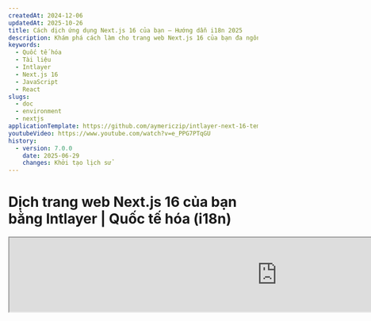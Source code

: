 ```yaml
---
createdAt: 2024-12-06
updatedAt: 2025-10-26
title: Cách dịch ứng dụng Next.js 16 của bạn – Hướng dẫn i18n 2025
description: Khám phá cách làm cho trang web Next.js 16 của bạn đa ngôn ngữ. Theo dõi tài liệu để quốc tế hóa (i18n) và dịch nó.
keywords:
  - Quốc tế hóa
  - Tài liệu
  - Intlayer
  - Next.js 16
  - JavaScript
  - React
slugs:
  - doc
  - environment
  - nextjs
applicationTemplate: https://github.com/aymericzip/intlayer-next-16-template
youtubeVideo: https://www.youtube.com/watch?v=e_PPG7PTqGU
history:
  - version: 7.0.0
    date: 2025-06-29
    changes: Khởi tạo lịch sử
---
```


# Dịch trang web Next.js 16 của bạn bằng Intlayer | Quốc tế hóa (i18n)

<iframe title="Giải pháp i18n tốt nhất cho Next.js? Khám phá Intlayer" class="m-auto aspect-[16/9] w-full overflow-hidden rounded-lg border-0" allow="autoplay; gyroscope;" loading="lazy" width="1080" height="auto" src="https://www.youtube.com/embed/e_PPG7PTqGU?autoplay=0&amp;origin=http://intlayer.org&amp;controls=0&amp;rel=1"/>

Xem [Mẫu Ứng dụng](https://github.com/aymericzip/intlayer-next-16-template) trên GitHub.

## Intlayer là gì?

**Intlayer** là một thư viện quốc tế hóa (i18n) mã nguồn mở sáng tạo, được thiết kế để đơn giản hóa việc hỗ trợ đa ngôn ngữ trong các ứng dụng web hiện đại. Intlayer tích hợp liền mạch với framework **Next.js 16** mới nhất, bao gồm cả **App Router** mạnh mẽ của nó. Nó được tối ưu để hoạt động với **Server Components** nhằm render hiệu quả và hoàn toàn tương thích với [**Turbopack**](https://nextjs.org/docs/architecture/turbopack).

Với Intlayer, bạn có thể:

- **Dễ dàng quản lý bản dịch** bằng cách sử dụng các từ điển khai báo ở cấp độ component.
- **Địa phương hóa động metadata**, các tuyến đường và nội dung.
- **Truy cập bản dịch trong cả component phía client và phía server**.
- **Đảm bảo hỗ trợ TypeScript** với các kiểu tự động tạo, cải thiện tính năng tự hoàn thành và phát hiện lỗi.
- **Hưởng lợi từ các tính năng nâng cao**, như phát hiện và chuyển đổi ngôn ngữ động.

> Intlayer tương thích với Next.js 12, 13, 14 và 16. Nếu bạn đang sử dụng Next.js Page Router, bạn có thể tham khảo [hướng dẫn này](https://github.com/aymericzip/intlayer/blob/main/docs/docs/vi/intlayer_with_nextjs_page_router.md). Đối với Next.js 12, 13, 14 với App Router, tham khảo [hướng dẫn này](https://github.com/aymericzip/intlayer/blob/main/docs/docs/vi/intlayer_with_nextjs_14.md).

---

## Hướng dẫn từng bước để thiết lập Intlayer trong ứng dụng Next.js

### Bước 1: Cài đặt các phụ thuộc

Cài đặt các gói cần thiết bằng npm:

```bash packageManager="npm"
npm install intlayer next-intlayer
```

```bash packageManager="pnpm"
pnpm add intlayer next-intlayer
```

```bash packageManager="yarn"
yarn add intlayer next-intlayer
```

- **intlayer**

  Gói cốt lõi cung cấp các công cụ quốc tế hóa cho quản lý cấu hình, dịch thuật, [khai báo nội dung](https://github.com/aymericzip/intlayer/blob/main/docs/docs/vi/dictionary/content_file.md), biên dịch lại, và [các lệnh CLI](https://github.com/aymericzip/intlayer/blob/main/docs/docs/vi/intlayer_cli.md).

- **next-intlayer**

  Gói tích hợp Intlayer với Next.js. Nó cung cấp các context provider và hook cho việc quốc tế hóa trong Next.js. Ngoài ra, nó còn bao gồm plugin Next.js để tích hợp Intlayer với [Webpack](https://webpack.js.org/) hoặc [Turbopack](https://nextjs.org/docs/app/api-reference/turbopack), cũng như proxy để phát hiện ngôn ngữ ưu tiên của người dùng, quản lý cookie và xử lý chuyển hướng URL.

### Bước 2: Cấu hình Dự án của Bạn

Tạo một file cấu hình để cấu hình các ngôn ngữ của ứng dụng của bạn:

```typescript fileName="intlayer.config.ts" codeFormat="typescript"
import { Locales, type IntlayerConfig } from "intlayer";

const config: IntlayerConfig = {
  internationalization: {
    locales: [
      Locales.ENGLISH,
      Locales.FRENCH,
      Locales.SPANISH,
      // Các ngôn ngữ khác của bạn
    ],
    defaultLocale: Locales.ENGLISH,
  },
};

export default config;
```

```javascript fileName="intlayer.config.mjs" codeFormat="esm"
import { Locales } from "intlayer";

/** @type {import('intlayer').IntlayerConfig} */
const config = {
  internationalization: {
    locales: [
      Locales.ENGLISH,
      Locales.FRENCH,
      Locales.SPANISH,
      // Các ngôn ngữ khác của bạn
    ],
    defaultLocale: Locales.ENGLISH,
  },
};

export default config;
```

```javascript fileName="intlayer.config.cjs" codeFormat="commonjs"
const { Locales } = require("intlayer");

/** @type {import('intlayer').IntlayerConfig} */
const config = {
  internationalization: {
    locales: [
      Locales.ENGLISH,
      Locales.FRENCH,
      Locales.SPANISH,
      // Các ngôn ngữ khác của bạn
    ],
    defaultLocale: Locales.ENGLISH,
  },
};

module.exports = config;
```

> Thông qua tệp cấu hình này, bạn có thể thiết lập các URL địa phương hóa, chuyển hướng proxy, tên cookie, vị trí và phần mở rộng của các khai báo nội dung của bạn, tắt các bản ghi Intlayer trong bảng điều khiển, và nhiều hơn nữa. Để xem danh sách đầy đủ các tham số có sẵn, hãy tham khảo [tài liệu cấu hình](https://github.com/aymericzip/intlayer/blob/main/docs/docs/vi/configuration.md).

### Bước 3: Tích hợp Intlayer vào cấu hình Next.js của bạn

Cấu hình thiết lập Next.js của bạn để sử dụng Intlayer:

```typescript fileName="next.config.ts" codeFormat="typescript"
import type { NextConfig } from "next";
import { withIntlayer } from "next-intlayer/server";

const nextConfig: NextConfig = {
  /* các tùy chọn cấu hình ở đây */
};

export default withIntlayer(nextConfig);
```

```typescript fileName="next.config.mjs" codeFormat="esm"
import { withIntlayer } from "next-intlayer/server";

/** @type {import('next').NextConfig} */
const nextConfig = {
  /* các tùy chọn cấu hình ở đây */
};

export default withIntlayer(nextConfig);
```

```typescript fileName="next.config.cjs" codeFormat="commonjs"
const { withIntlayer } = require("next-intlayer/server");

/** @type {import('next').NextConfig} */
const nextConfig = {
  /* các tùy chọn cấu hình ở đây */
};

module.exports = withIntlayer(nextConfig);
```

> Plugin `withIntlayer()` của Next.js được sử dụng để tích hợp Intlayer với Next.js. Nó đảm bảo việc xây dựng các tệp khai báo nội dung và giám sát chúng trong chế độ phát triển. Nó định nghĩa các biến môi trường Intlayer trong môi trường [Webpack](https://webpack.js.org/) hoặc [Turbopack](https://nextjs.org/docs/app/api-reference/turbopack). Ngoài ra, nó cung cấp các bí danh để tối ưu hiệu suất và đảm bảo tương thích với các thành phần máy chủ.

> Hàm `withIntlayer()` là một hàm promise. Nó cho phép chuẩn bị các từ điển intlayer trước khi quá trình build bắt đầu. Nếu bạn muốn sử dụng nó cùng với các plugin khác, bạn có thể chờ nó bằng await. Ví dụ:
>
> ```tsx
> const nextConfig = await withIntlayer(nextConfig);
> const nextConfigWithOtherPlugins = withOtherPlugins(nextConfig);
>
> export default nextConfigWithOtherPlugins;
> ```
>
> Nếu bạn muốn sử dụng nó một cách đồng bộ, bạn có thể dùng hàm `withIntlayerSync()`. Ví dụ:
>
> ```tsx
> const nextConfig = withIntlayerSync(nextConfig);
> const nextConfigWithOtherPlugins = withOtherPlugins(nextConfig);
>
> export default nextConfigWithOtherPlugins;
> ```

### Bước 4: Định nghĩa các tuyến đường ngôn ngữ động

Xóa tất cả mọi thứ trong `RootLayout` và thay thế bằng đoạn mã sau:

```tsx {3} fileName="src/app/layout.tsx" codeFormat="typescript"
import type { PropsWithChildren, FC } from "react";
import "./globals.css";

const RootLayout: FC<PropsWithChildren> = ({ children }) => (
  // Bạn vẫn có thể bao bọc các phần con với các nhà cung cấp khác, như `next-themes`, `react-query`, `framer-motion`, v.v.
  <>{children}</>
);

export default RootLayout;
```

```jsx {3} fileName="src/app/layout.mjx" codeFormat="esm"
import "./globals.css";

const RootLayout = ({ children }) => (
  // Bạn vẫn có thể bao bọc các phần con với các nhà cung cấp khác, như `next-themes`, `react-query`, `framer-motion`, v.v.
  <>{children}</>
);

export default RootLayout;
```

```jsx {1,8} fileName="src/app/layout.csx" codeFormat="commonjs"
require("./globals.css");

const RootLayout = ({ children }) => (
  // Bạn vẫn có thể bao bọc các phần con với các nhà cung cấp khác, như `next-themes`, `react-query`, `framer-motion`, v.v.
  <>{children}</>
);

module.exports = {
  default: RootLayout,
  generateStaticParams,
};
```

> Việc giữ cho thành phần `RootLayout` trống cho phép thiết lập các thuộc tính [`lang`](https://developer.mozilla.org/fr/docs/Web/HTML/Global_attributes/lang) và [`dir`](https://developer.mozilla.org/fr/docs/Web/HTML/Global_attributes/dir) cho thẻ `<html>`.

Để triển khai định tuyến động, cung cấp đường dẫn cho ngôn ngữ bằng cách thêm một layout mới trong thư mục `[locale]` của bạn:

```tsx fileName="src/app/[locale]/layout.tsx" codeFormat="typescript"
import type { NextLayoutIntlayer } from "next-intlayer";
import { Inter } from "next/font/google";
import { getHTMLTextDir } from "intlayer";

const inter = Inter({ subsets: ["latin"] });

const LocaleLayout: NextLayoutIntlayer = async ({ children, params }) => {
  const { locale } = await params;
  return (
    <html lang={locale} dir={getHTMLTextDir(locale)}>
      <body className={inter.className}>{children}</body>
    </html>
  );
};

export default LocaleLayout;
```

```jsx fileName="src/app/[locale]/layout.mjx" codeFormat="esm"
import { getHTMLTextDir } from "intlayer";

const inter = Inter({ subsets: ["latin"] });

const LocaleLayout = async ({ children, params: { locale } }) => {
  const { locale } = await params;
  return (
    <html lang={locale} dir={getHTMLTextDir(locale)}>
      <body className={inter.className}>{children}</body>
    </html>
  );
};

export default LocaleLayout;
```

```jsx fileName="src/app/[locale]/layout.csx" codeFormat="commonjs"
const { Inter } = require("next/font/google");
const { getHTMLTextDir } = require("intlayer");

const inter = Inter({ subsets: ["latin"] });

// Bố cục theo ngôn ngữ địa phương
const LocaleLayout = async ({ children, params: { locale } }) => {
  const { locale } = await params;
  return (
    <html lang={locale} dir={getHTMLTextDir(locale)}>
      <body className={inter.className}>{children}</body>
    </html>
  );
};

module.exports = LocaleLayout;
```

> Đoạn đường dẫn `[locale]` được sử dụng để xác định ngôn ngữ địa phương. Ví dụ: `/en-US/about` sẽ tham chiếu đến `en-US` và `/fr/about` sẽ tham chiếu đến `fr`.

> Ở giai đoạn này, bạn sẽ gặp lỗi: `Error: Missing <html> and <body> tags in the root layout.`. Điều này là bình thường vì file `/app/page.tsx` không còn được sử dụng và có thể xóa bỏ. Thay vào đó, đoạn đường dẫn `[locale]` sẽ kích hoạt trang `/app/[locale]/page.tsx`. Do đó, các trang sẽ có thể truy cập qua các đường dẫn như `/en`, `/fr`, `/es` trên trình duyệt của bạn. Để đặt ngôn ngữ mặc định làm trang gốc, hãy tham khảo thiết lập `proxy` trong bước 7.

Sau đó, triển khai hàm `generateStaticParams` trong Layout ứng dụng của bạn.

```tsx {1} fileName="src/app/[locale]/layout.tsx" codeFormat="typescript"
export { generateStaticParams } from "next-intlayer"; // Dòng cần chèn

const LocaleLayout: NextLayoutIntlayer = async ({ children, params }) => {
  /*... Phần còn lại của mã */
};

export default LocaleLayout;
```

```jsx {1} fileName="src/app/[locale]/layout.mjx" codeFormat="esm"
export { generateStaticParams } from "next-intlayer"; // Dòng cần chèn

const LocaleLayout = async ({ children, params: { locale } }) => {
  /*... Phần còn lại của mã */
};

// ... Phần còn lại của mã
```

```jsx {1,7} fileName="src/app/[locale]/layout.csx" codeFormat="commonjs"
const { generateStaticParams } = require("next-intlayer"); // Dòng cần chèn

const LocaleLayout = async ({ children, params: { locale } }) => {
  /*... Phần còn lại của mã */
};

module.exports = { default: LocaleLayout, generateStaticParams };
```

> `generateStaticParams` đảm bảo rằng ứng dụng của bạn sẽ xây dựng trước các trang cần thiết cho tất cả các ngôn ngữ, giảm thiểu tính toán khi chạy và cải thiện trải nghiệm người dùng. Để biết thêm chi tiết, hãy tham khảo [tài liệu Next.js về generateStaticParams](https://nextjs.org/docs/app/building-your-application/rendering/static-and-dynamic-rendering#generate-static-params).

> Intlayer hoạt động với `export const dynamic = 'force-static';` để đảm bảo các trang được xây dựng trước cho tất cả các ngôn ngữ.

### Bước 5: Khai báo Nội dung của Bạn

Tạo và quản lý các khai báo nội dung để lưu trữ bản dịch:

```tsx fileName="src/app/[locale]/page.content.ts" contentDeclarationFormat="typescript"
import { t, type Dictionary } from "intlayer";

const pageContent = {
  key: "page",
  content: {
    getStarted: {
      main: t({
        en: "Get started by editing",
        fr: "Commencez par éditer",
        es: "Comience por editar",
      }),
      pageLink: "src/app/page.tsx",
    },
  },
} satisfies Dictionary;

export default pageContent;
```

```javascript fileName="src/app/[locale]/page.content.mjs" contentDeclarationFormat="esm"
import { t } from "intlayer";

/** @type {import('intlayer').Dictionary} */
const pageContent = {
  key: "page",
  content: {
    getStarted: {
      main: t({
        en: "Get started by editing",
        fr: "Commencez par éditer",
        es: "Comience por editar",
      }),
      pageLink: "src/app/page.tsx",
    },
  },
};

export default pageContent;
```

```javascript fileName="src/app/[locale]/page.content.cjs" contentDeclarationFormat="commonjs"
const { t } = require("intlayer");

/** @type {import('intlayer').Dictionary} */
const pageContent = {
  key: "page",
  content: {
    getStarted: {
      main: t({
        en: "Bắt đầu bằng cách chỉnh sửa",
        fr: "Commencez par éditer",
        es: "Comience por editar",
      }),
      pageLink: "src/app/page.tsx",
    },
  },
};

module.exports = pageContent;
```

```json fileName="src/app/[locale]/page.content.json" contentDeclarationFormat="json"
{
  "$schema": "https://intlayer.org/schema.json",
  "key": "page",
  "content": {
    "getStarted": {
      "nodeType": "translation",
      "translation": {
        "en": "Bắt đầu bằng cách chỉnh sửa",
        "fr": "Commencez par éditer",
        "es": "Comience por editar"
      }
    },
    "pageLink": "src/app/page.tsx"
  }
}
```

> Các khai báo nội dung của bạn có thể được định nghĩa ở bất kỳ đâu trong ứng dụng của bạn miễn là chúng được đưa vào thư mục `contentDir` (mặc định là `./src`). Và phù hợp với phần mở rộng tệp khai báo nội dung (mặc định là `.content.{json,ts,tsx,js,jsx,mjs,mjx,cjs,cjx}`).

> Để biết thêm chi tiết, hãy tham khảo [tài liệu khai báo nội dung](https://github.com/aymericzip/intlayer/blob/main/docs/docs/vi/dictionary/content_file.md).

### Bước 6: Sử dụng Nội dung trong Mã của Bạn

Truy cập các từ điển nội dung của bạn trong toàn bộ ứng dụng:

```tsx fileName="src/app/[locale]/page.tsx" codeFormat="typescript"
import type { FC } from "react";
import { ClientComponentExample } from "@components/ClientComponentExample";
import { ServerComponentExample } from "@components/ServerComponentExample";
import { type NextPageIntlayer, IntlayerClientProvider } from "next-intlayer";
import { IntlayerServerProvider, useIntlayer } from "next-intlayer/server";

const PageContent: FC = () => {
  const content = useIntlayer("page");

  return (
    <>
      <p>{content.getStarted.main}</p>{" "}
      {/* Hiển thị nội dung chính của phần bắt đầu */}
      <code>{content.getStarted.pageLink}</code> {/* Hiển thị liên kết trang */}
    </>
  );
};

const Page: NextPageIntlayer = async ({ params }) => {
  const { locale } = await params; // Lấy ngôn ngữ từ tham số

  return (
    <IntlayerServerProvider locale={locale}>
      <PageContent />
      <ServerComponentExample />

      <IntlayerClientProvider locale={locale}>
        <ClientComponentExample />
      </IntlayerClientProvider>
    </IntlayerServerProvider>
  );
};

export default Page;
```

```jsx fileName="src/app/[locale]/page.mjx" codeFormat="esm"
import { ClientComponentExample } from "@components/ClientComponentExample";
import { ServerComponentExample } from "@components/ServerComponentExample";
import { IntlayerClientProvider } from "next-intlayer";
import { IntlayerServerProvider, useIntlayer } from "next-intlayer/server";

const PageContent = () => {
  const content = useIntlayer("page");

  return (
    <>
      <p>{content.getStarted.main}</p>{" "}
      {/* Hiển thị nội dung chính của phần bắt đầu */}
      <code>{content.getStarted.pageLink}</code> {/* Hiển thị liên kết trang */}
    </>
  );
};

const Page = async ({ params }) => {
  const { locale } = await params; // Lấy ngôn ngữ từ tham số

  return (
    <IntlayerServerProvider locale={locale}>
      <PageContent />
      <ServerComponentExample />

      <IntlayerClientProvider locale={locale}>
        <ClientComponentExample />
      </IntlayerClientProvider>
    </IntlayerServerProvider>
  );
};

export default Page;
```

```jsx fileName="src/app/[locale]/page.csx" codeFormat="commonjs"
import { ClientComponentExample } from "@components/ClientComponentExample";
import { ServerComponentExample } from "@components/ServerComponentExample";
import { IntlayerClientProvider } from "next-intlayer";
import { IntlayerServerProvider, useIntlayer } from "next-intlayer/server";

const PageContent = () => {
  const content = useIntlayer("page");

  return (
    <>
      <p>{content.getStarted.main}</p>{" "}
      {/* Hiển thị nội dung chính của phần bắt đầu */}
      <code>{content.getStarted.pageLink}</code> {/* Hiển thị liên kết trang */}
    </>
  );
};

const Page = async ({ params }) => {
  const { locale } = await params;

  return (
    <IntlayerServerProvider locale={locale}>
      <PageContent />
      <ServerComponentExample />

      <IntlayerClientProvider locale={locale}>
        <ClientComponentExample />
      </IntlayerClientProvider>
    </IntlayerServerProvider>
  );
};
```

- **`IntlayerClientProvider`** được sử dụng để cung cấp locale cho các thành phần phía client. Nó có thể được đặt trong bất kỳ thành phần cha nào, bao gồm cả layout. Tuy nhiên, việc đặt nó trong layout được khuyến nghị vì Next.js chia sẻ mã layout giữa các trang, giúp hiệu quả hơn. Bằng cách sử dụng `IntlayerClientProvider` trong layout, bạn tránh được việc khởi tạo lại cho mỗi trang, cải thiện hiệu suất và duy trì ngữ cảnh bản địa hóa nhất quán trong toàn bộ ứng dụng của bạn.
- **`IntlayerServerProvider`** được sử dụng để cung cấp locale cho các thành phần con phía server. Nó không thể được đặt trong layout.

  > Layout và trang không thể chia sẻ một ngữ cảnh server chung vì hệ thống ngữ cảnh server dựa trên kho dữ liệu theo từng yêu cầu (thông qua cơ chế [bộ nhớ đệm của React](https://react.dev/reference/react/cache)), khiến mỗi "ngữ cảnh" được tạo lại cho các phân đoạn khác nhau của ứng dụng. Việc đặt provider trong một layout dùng chung sẽ phá vỡ sự cô lập này, ngăn cản việc truyền đúng các giá trị ngữ cảnh server đến các thành phần server của bạn.

```tsx {4,7} fileName="src/components/ClientComponentExample.tsx" codeFormat="typescript"
"use client";

import type { FC } from "react";
import { useIntlayer } from "next-intlayer";

export const ClientComponentExample: FC = () => {
  const content = useIntlayer("client-component-example"); // Tạo khai báo nội dung liên quan

  return (
    <div>
      <h2>{content.title}</h2>
      <p>{content.content}</p>
    </div>
  );
};
```

```jsx {3,6} fileName="src/components/ClientComponentExample.mjx" codeFormat="esm"
"use client";

import { useIntlayer } from "next-intlayer";

const ClientComponentExample = () => {
  const content = useIntlayer("client-component-example"); // Tạo khai báo nội dung liên quan

  return (
    <div>
      <h2>{content.title}</h2>
      <p>{content.content}</p>
    </div>
  );
};
```

```jsx {3,6} fileName="src/components/ClientComponentExample.csx" codeFormat="commonjs"
"use client";

const { useIntlayer } = require("next-intlayer");

const ClientComponentExample = () => {
  const content = useIntlayer("client-component-example"); // Tạo khai báo nội dung liên quan

  return (
    <div>
      <h2>{content.title}</h2>
      <p>{content.content}</p>
    </div>
  );
};
```

```tsx {2} fileName="src/components/ServerComponentExample.tsx"  codeFormat="typescript"
import type { FC } from "react";
import { useIntlayer } from "next-intlayer/server";

export const ServerComponentExample: FC = () => {
  const content = useIntlayer("server-component-example"); // Tạo khai báo nội dung liên quan

  return (
    <div>
      <h2>{content.title}</h2>
      <p>{content.content}</p>
    </div>
  );
};
```

```jsx {1} fileName="src/components/ServerComponentExample.mjx" codeFormat="esm"
import { useIntlayer } from "next-intlayer/server";

const ServerComponentExample = () => {
  const content = useIntlayer("server-component-example"); // Tạo khai báo nội dung liên quan

  return (
    <div>
      <h2>{content.title}</h2>
      <p>{content.content}</p>
    </div>
  );
};
```

```jsx {1} fileName="src/components/ServerComponentExample.csx" codeFormat="commonjs"
const { useIntlayer } = require("next-intlayer/server");

const ServerComponentExample = () => {
  const content = useIntlayer("server-component-example"); // Tạo khai báo nội dung liên quan

  return (
    <div>
      <h2>{content.title}</h2>
      <p>{content.content}</p>
    </div>
  );
};
```

> Nếu bạn muốn sử dụng nội dung của mình trong một thuộc tính `string`, chẳng hạn như `alt`, `title`, `href`, `aria-label`, v.v., bạn phải gọi giá trị của hàm, như sau:

> ```jsx
> <img src={content.image.src.value} alt={content.image.value} />
> ```

> Để tìm hiểu thêm về hook `useIntlayer`, hãy tham khảo [tài liệu](https://github.com/aymericzip/intlayer/blob/main/docs/docs/vi/packages/next-intlayer/useIntlayer.md).

### (Tùy chọn) Bước 7: Cấu hình Proxy để Phát hiện Ngôn ngữ

Thiết lập proxy để phát hiện ngôn ngữ ưu tiên của người dùng:

```typescript fileName="src/proxy.ts" codeFormat="typescript"
export { intlayerProxy as proxy } from "next-intlayer/proxy";

export const config = {
  matcher:
    "/((?!api|static|assets|robots|sitemap|sw|service-worker|manifest|.*\\..*|_next).*)",
};
```

```javascript fileName="src/proxy.mjs" codeFormat="esm"
export { intlayerProxy as proxy } from "next-intlayer/proxy";

export const config = {
  matcher:
    "/((?!api|static|assets|robots|sitemap|sw|service-worker|manifest|.*\\..*|_next).*)",
};
```

```javascript fileName="src/proxy.cjs" codeFormat="commonjs"
const { intlayerProxy } = require("next-intlayer/proxy");

const config = {
  matcher:
    "/((?!api|static|assets|robots|sitemap|sw|service-worker|manifest|.*\\..*|_next).*)",
};

module.exports = { proxy: intlayerProxy, config };
```

> `intlayerProxy` được sử dụng để phát hiện ngôn ngữ ưu tiên của người dùng và chuyển hướng họ đến URL phù hợp như được chỉ định trong [cấu hình](https://github.com/aymericzip/intlayer/blob/main/docs/docs/vi/configuration.md). Ngoài ra, nó còn cho phép lưu ngôn ngữ ưu tiên của người dùng trong cookie.

> Nếu bạn cần kết hợp nhiều proxy với nhau (ví dụ, `intlayerProxy` cùng với xác thực hoặc các proxy tùy chỉnh), Intlayer hiện cung cấp một trợ giúp gọi là `multipleProxies`.

```ts
import { multipleProxies, intlayerProxy } from "next-intlayer/proxy";
import { customProxy } from "@utils/customProxy";

export const proxy = multipleProxies([intlayerProxy, customProxy]);
```

### (Tùy chọn) Bước 8: Quốc tế hóa metadata của bạn

Trong trường hợp bạn muốn quốc tế hóa metadata của mình, chẳng hạn như tiêu đề của trang, bạn có thể sử dụng hàm `generateMetadata` do Next.js cung cấp. Bên trong, bạn có thể lấy nội dung từ hàm `getIntlayer` để dịch metadata của bạn.

```typescript fileName="src/app/[locale]/metadata.content.ts" contentDeclarationFormat="typescript"
import { type Dictionary, t } from "intlayer";
import { Metadata } from "next";

const metadataContent = {
  key: "page-metadata",
  content: {
    title: t({
      en: "Create Next App",
      fr: "Créer une application Next.js",
      es: "Crear una aplicación Next.js",
    }),
    description: t({
      en: "Generated by create next app",
      fr: "Généré par create next app",
      es: "Generado por create next app",
    }),
  },
} satisfies Dictionary<Metadata>;

export default metadataContent;
```

```javascript fileName="src/app/[locale]/metadata.content.mjs" contentDeclarationFormat="esm"
import { t } from "intlayer";

/** @type {import('intlayer').Dictionary<import('next').Metadata>} */
const metadataContent = {
  key: "page-metadata",
  content: {
    title: t({
      en: "Tạo Ứng dụng Next",
      fr: "Créer une application Next.js",
      es: "Crear una aplicación Next.js",
    }),
    description: t({
      en: "Được tạo bởi create next app",
      fr: "Généré par create next app",
      es: "Generado por create next app",
    }),
  },
};

export default metadataContent;
```

```javascript fileName="src/app/[locale]/metadata.content.cjs" contentDeclarationFormat="commonjs"
const { t } = require("intlayer");

/** @type {import('intlayer').Dictionary<import('next').Metadata>} */
const metadataContent = {
  key: "page-metadata",
  content: {
    title: t({
      en: "Create Next App",
      fr: "Créer une application Next.js",
      es: "Crear una aplicación Next.js",
    }),
    description: t({
      en: "Generated by create next app",
      fr: "Généré par create next app",
      es: "Generado por create next app",
    }),
  },
};

module.exports = metadataContent;
```

```json fileName="src/app/[locale]/metadata.content.json" contentDeclarationFormat="json"
{
  "key": "page-metadata",
  "content": {
    "title": {
      "nodeType": "translation",
      "translation": {
        "en": "Preact logo",
        "fr": "Logo Preact",
        "es": "Logo Preact",
        "vi": "Logo Preact"
      }
    },
    "description": {
      "nodeType": "translation",
      "translation": {
        "en": "Generated by create next app",
        "fr": "Généré par create next app",
        "es": "Generado por create next app",
        "vi": "Được tạo bởi create next app"
      }
    }
  }
}
```

````typescript fileName="src/app/[locale]/layout.tsx or src/app/[locale]/page.tsx" codeFormat="typescript"
import { getIntlayer, getMultilingualUrls } from "intlayer";
import type { Metadata } from "next";
import type { LocalPromiseParams } from "next-intlayer";

export const generateMetadata = async ({
  params,
}: LocalPromiseParams): Promise<Metadata> => {
  const { locale } = await params;

  const metadata = getIntlayer("page-metadata", locale);

  /**
   * Tạo một đối tượng chứa tất cả các url cho từng ngôn ngữ.
   *
   * Ví dụ:
   * ```ts
   *  getMultilingualUrls('/about');
   *
   *  // Trả về
   *  // {
   *  //   en: '/about',
   *  //   fr: '/fr/about',
   *  //   es: '/es/about',
   *  // }
   * ```
   */
  const multilingualUrls = getMultilingualUrls("/");
  const localizedUrl =
    multilingualUrls[locale as keyof typeof multilingualUrls];

  return {
    ...metadata,
    alternates: {
      canonical: localizedUrl,
      languages: { ...multilingualUrls, "x-default": "/" },
    },
    openGraph: {
      url: localizedUrl,
    },
  };
};

// ... Phần còn lại của mã
````

````javascript fileName="src/app/[locale]/layout.mjs or src/app/[locale]/page.mjs" codeFormat="esm"
import { getIntlayer, getMultilingualUrls } from "intlayer";

export const generateMetadata = async ({ params }) => {
  const { locale } = await params;

  const metadata = getIntlayer("page-metadata", locale);

  /**
   * Tạo một đối tượng chứa tất cả các url cho từng ngôn ngữ.
   *
   * Ví dụ:
   * ```ts
   *  getMultilingualUrls('/about');
   *
   *  // Trả về
   *  // {
   *  //   en: '/about',
   *  //   fr: '/fr/about',
   *  //   es: '/es/about'
   *  // }
   * ```
   */
  const multilingualUrls = getMultilingualUrls("/");
  const localizedUrl = multilingualUrls[locale];

  return {
    ...metadata,
    alternates: {
      canonical: localizedUrl,
      languages: { ...multilingualUrls, "x-default": "/" },
    },
    openGraph: {
      url: localizedUrl,
    },
  };
};

// ... Phần còn lại của mã
````

````javascript fileName="src/app/[locale]/layout.cjs or src/app/[locale]/page.cjs" codeFormat="commonjs"
const { getIntlayer, getMultilingualUrls } = require("intlayer");

const generateMetadata = async ({ params }) => {
  const { locale } = await params;

  const metadata = getIntlayer("page-metadata", locale);

  /**
   * Tạo một đối tượng chứa tất cả các url cho mỗi ngôn ngữ.
   *
   * Ví dụ:
   * ```ts
   *  getMultilingualUrls('/about');
   *
   *  // Trả về
   *  // {
   *  //   en: '/about',
   *  //   fr: '/fr/about',
   *  //   es: '/es/about'
   *  // }
   * ```
   */
  const multilingualUrls = getMultilingualUrls("/");
  const localizedUrl = multilingualUrls[locale];

  return {
    ...metadata,
    alternates: {
      canonical: localizedUrl,
      languages: { ...multilingualUrls, "x-default": "/" },
    },
    openGraph: {
      url: localizedUrl,
    },
  };
};

module.exports = { generateMetadata };

// ... Phần còn lại của mã
````

> Lưu ý rằng hàm `getIntlayer` được nhập từ `next-intlayer` trả về nội dung của bạn được bao bọc trong một `IntlayerNode`, cho phép tích hợp với trình chỉnh sửa trực quan. Ngược lại, hàm `getIntlayer` được nhập từ `intlayer` trả về nội dung của bạn trực tiếp mà không có các thuộc tính bổ sung.

Ngoài ra, bạn có thể sử dụng hàm `getTranslation` để khai báo metadata của mình. Tuy nhiên, việc sử dụng các tệp khai báo nội dung được khuyến nghị để tự động hóa việc dịch metadata và tách nội dung ra bên ngoài vào một thời điểm nào đó.

```typescript fileName="src/app/[locale]/layout.tsx or src/app/[locale]/page.tsx" codeFormat="typescript"
import {
  type IConfigLocales,
  getTranslation,
  getMultilingualUrls,
} from "intlayer";
import type { Metadata } from "next";
import type { LocalPromiseParams } from "next-intlayer";

export const generateMetadata = async ({
  params,
}: LocalPromiseParams): Promise<Metadata> => {
  const { locale } = await params;
  const t = <T>(content: IConfigLocales<T>) => getTranslation(content, locale);

  return {
    title: t<string>({
      en: "My title",
      fr: "Mon titre",
      es: "Mi título",
    }),
    description: t({
      en: "Mô tả của tôi",
      fr: "Ma description",
      es: "Mi descripción",
    }),
  };
};

// ... Phần còn lại của mã
```

```javascript fileName="src/app/[locale]/layout.mjs or src/app/[locale]/page.mjs" codeFormat="esm"
import { getTranslation, getMultilingualUrls } from "intlayer";

export const generateMetadata = async ({ params }) => {
  const { locale } = await params;
  const t = (content) => getTranslation(content, locale);

  return {
    title: t({
      en: "Tiêu đề của tôi",
      fr: "Mon titre",
      es: "Mi título",
    }),
    description: t({
      en: "Mô tả của tôi",
      fr: "Ma description",
      es: "Mi descripción",
    }),
  };
};

// ... Phần còn lại của mã
```

```javascript fileName="src/app/[locale]/layout.cjs or src/app/[locale]/page.cjs" codeFormat="commonjs"
const { getTranslation, getMultilingualUrls } = require("intlayer");

const generateMetadata = async ({ params }) => {
  const { locale } = await params;

  const t = (content) => getTranslation(content, locale);

  return {
    title: t({
      en: "My title",
      fr: "Mon titre",
      es: "Mi título",
    }),
    description: t({
      en: "Mô tả của tôi",
      fr: "Ma description",
      es: "Mi descripción",
    }),
  };
};

module.exports = { generateMetadata };

// ... Phần còn lại của mã
```

> Tìm hiểu thêm về tối ưu hóa metadata [trong tài liệu chính thức của Next.js](https://nextjs.org/docs/app/building-your-application/optimizing/metadata).

### (Tùy chọn) Bước 9: Quốc tế hóa sitemap.xml và robots.txt của bạn

Để quốc tế hóa `sitemap.xml` và `robots.txt` của bạn, bạn có thể sử dụng hàm `getMultilingualUrls` do Intlayer cung cấp. Hàm này cho phép bạn tạo các URL đa ngôn ngữ cho sitemap của bạn.

```tsx fileName="src/app/sitemap.ts" codeFormat="typescript"
import { getMultilingualUrls } from "intlayer";
import type { MetadataRoute } from "next";

const sitemap = (): MetadataRoute.Sitemap => [
  {
    url: "https://example.com",
    alternates: {
      languages: {
        ...getMultilingualUrls("https://example.com"),
        "x-default": "https://example.com",
      },
    },
  },
  {
    url: "https://example.com/login",
    alternates: {
      languages: {
        ...getMultilingualUrls("https://example.com/login"),
        "x-default": "https://example.com/login",
      },
    },
  },
  {
    url: "https://example.com/register",
    alternates: {
      languages: {
        ...getMultilingualUrls("https://example.com/register"),
        "x-default": "https://example.com/register",
      },
    },
  },
];

export default sitemap;
```

```jsx fileName="src/app/sitemap.mjx" codeFormat="esm"
import { getMultilingualUrls } from "intlayer";

const sitemap = () => [
  {
    url: "https://example.com",
    alternates: {
      languages: {
        ...getMultilingualUrls("https://example.com"),
        "x-default": "https://example.com",
      },
    },
  },
  {
    url: "https://example.com/login",
    alternates: {
      languages: {
        ...getMultilingualUrls("https://example.com/login"),
        "x-default": "https://example.com/login",
      },
    },
  },
  {
    url: "https://example.com/register",
    alternates: {
      languages: {
        ...getMultilingualUrls("https://example.com/register"),
        "x-default": "https://example.com/register",
      },
    },
  },
];

export default sitemap;
```

```jsx fileName="src/app/sitemap.csx" codeFormat="commonjs"
const { getMultilingualUrls } = require("intlayer");

const sitemap = () => [
  {
    url: "https://example.com",
    alternates: {
      languages: {
        ...getMultilingualUrls("https://example.com"),
        "x-default": "https://example.com",
      },
    },
  },
  {
    url: "https://example.com/login",
    alternates: {
      languages: {
        ...getMultilingualUrls("https://example.com/login"),
        "x-default": "https://example.com/login",
      },
    },
  },
  {
    url: "https://example.com/register",
    alternates: {
      languages: {
        ...getMultilingualUrls("https://example.com/register"),
        "x-default": "https://example.com/register",
      },
    },
  },
];

module.exports = sitemap;
```

```tsx fileName="src/app/robots.ts" codeFormat="typescript"
import type { MetadataRoute } from "next";
import { getMultilingualUrls } from "intlayer";

const getAllMultilingualUrls = (urls: string[]) =>
  urls.flatMap((url) => Object.values(getMultilingualUrls(url)) as string[]);

// Lấy tất cả các URL đa ngôn ngữ từ danh sách URL
const robots = (): MetadataRoute.Robots => ({
  rules: {
    userAgent: "*", // Cho phép tất cả user agent
    allow: ["/"], // Cho phép truy cập trang chủ
    disallow: getAllMultilingualUrls(["/login", "/register"]), // Không cho phép truy cập các trang đăng nhập và đăng ký đa ngôn ngữ
  },
  host: "https://example.com", // Địa chỉ host của trang web
  sitemap: `https://example.com/sitemap.xml`, // Đường dẫn sitemap
});

export default robots;
```

```jsx fileName="src/app/robots.mjx" codeFormat="esm"
import { getMultilingualUrls } from "intlayer";

// Lấy tất cả các URL đa ngôn ngữ từ danh sách URL
const getAllMultilingualUrls = (urls) =>
  urls.flatMap((url) => Object.values(getMultilingualUrls(url)));

const robots = () => ({
  rules: {
    userAgent: "*", // Cho phép tất cả user agent
    allow: ["/"], // Cho phép truy cập trang chủ
    disallow: getAllMultilingualUrls(["/login", "/register"]), // Không cho phép truy cập các trang đăng nhập và đăng ký đa ngôn ngữ
  },
  host: "https://example.com", // Địa chỉ host của trang web
  sitemap: `https://example.com/sitemap.xml`,
});

export default robots;
```

```jsx fileName="src/app/robots.csx" codeFormat="commonjs"
const { getMultilingualUrls } = require("intlayer");

// Lấy tất cả các URL đa ngôn ngữ từ danh sách URL
const getAllMultilingualUrls = (urls) =>
  urls.flatMap((url) => Object.values(getMultilingualUrls(url)));

const robots = () => ({
  rules: {
    userAgent: "*",
    allow: ["/"],
    disallow: getAllMultilingualUrls(["/login", "/register"]), // Không cho phép truy cập các trang đăng nhập và đăng ký
  },
  host: "https://example.com",
  sitemap: `https://example.com/sitemap.xml`, // Đường dẫn sitemap
});

module.exports = robots;
```

> Tìm hiểu thêm về tối ưu hóa sitemap [trong tài liệu chính thức của Next.js](https://nextjs.org/docs/app/api-reference/file-conventions/metadata/sitemap). Tìm hiểu thêm về tối ưu hóa robots.txt [trong tài liệu chính thức của Next.js](https://nextjs.org/docs/app/api-reference/file-conventions/metadata/robots).

### (Tùy chọn) Bước 10: Thay đổi ngôn ngữ nội dung của bạn

Để thay đổi ngôn ngữ nội dung trong Next.js, cách được khuyến nghị là sử dụng thành phần `Link` để chuyển hướng người dùng đến trang được địa phương hóa phù hợp. Thành phần `Link` cho phép tải trước trang, giúp tránh việc tải lại toàn bộ trang.

```tsx fileName="src/components/LocaleSwitcher.tsx" codeFormat="typescript"
"use client";

import type { FC } from "react";
import {
  Locales,
  getHTMLTextDir,
  getLocaleName,
  getLocalizedUrl,
} from "intlayer";
import { useLocale } from "next-intlayer";
import Link from "next/link";

export const LocaleSwitcher: FC = () => {
  const { locale, pathWithoutLocale, availableLocales, setLocale } =
    useLocale();

  return (
    <div>
      <button popoverTarget="localePopover">{getLocaleName(locale)}</button>
      <div id="localePopover" popover="auto">
        {availableLocales.map((localeItem) => (
          <Link
            href={getLocalizedUrl(pathWithoutLocale, localeItem)}
            key={localeItem}
            aria-current={locale === localeItem ? "page" : undefined}
            onClick={() => setLocale(localeItem)}
            replace // Sẽ đảm bảo nút "quay lại" trên trình duyệt sẽ chuyển hướng về trang trước đó
          >
            <span>
              {/* Mã ngôn ngữ - ví dụ: FR */}
              {localeItem}
            </span>
            <span>
              {/* Ngôn ngữ trong chính mã ngôn ngữ đó - ví dụ: Français */}
              {getLocaleName(localeItem, locale)}
            </span>
            <span dir={getHTMLTextDir(localeItem)} lang={localeItem}>
              {/* Ngôn ngữ trong mã ngôn ngữ hiện tại - ví dụ: Francés với mã ngôn ngữ hiện tại là Locales.SPANISH */}
              {getLocaleName(localeItem)}
            </span>
            <span dir="ltr" lang={Locales.ENGLISH}>
              {/* Ngôn ngữ bằng tiếng Anh - ví dụ: French */}
              {getLocaleName(localeItem, Locales.ENGLISH)}
            </span>
          </Link>
        ))}
      </div>
    </div>
  );
};
```

```jsx fileName="src/components/LocaleSwitcher.msx" codeFormat="esm"
"use client";

import {
  Locales,
  getHTMLTextDir,
  getLocaleName,
  getLocalizedUrl,
} from "intlayer";
import { useLocale } from "next-intlayer";
import Link from "next/link";

export const LocaleSwitcher = () => {
  const { locale, pathWithoutLocale, availableLocales, setLocale } =
    useLocale();

  return (
    <div>
      <button popoverTarget="localePopover">{getLocaleName(locale)}</button>
      <div id="localePopover" popover="auto">
        {availableLocales.map((localeItem) => (
          <Link
            href={getLocalizedUrl(pathWithoutLocale, localeItem)}
            key={localeItem}
            aria-current={locale === localeItem ? "page" : undefined}
            onClick={() => setLocale(localeItem)}
            replace // Sẽ đảm bảo rằng nút "quay lại" trên trình duyệt sẽ chuyển hướng về trang trước đó
          >
            <span>
              {/* Ngôn ngữ - ví dụ: FR */}
              {localeItem}
            </span>
            <span>
              {/* Ngôn ngữ theo chính ngôn ngữ đó - ví dụ: Français */}
              {getLocaleName(localeItem, locale)}
            </span>
            <span dir={getHTMLTextDir(localeItem)} lang={localeItem}>
              {/* Ngôn ngữ theo ngôn ngữ hiện tại - ví dụ: Francés với ngôn ngữ hiện tại là Locales.SPANISH */}
              {getLocaleName(localeItem)}
            </span>
            <span dir="ltr" lang={Locales.ENGLISH}>
              {/* Ngôn ngữ bằng tiếng Anh - ví dụ: French */}
              {getLocaleName(localeItem, Locales.ENGLISH)}
            </span>
          </Link>
        ))}
      </div>
    </div>
  );
};
```

```jsx fileName="src/components/LocaleSwitcher.csx" codeFormat="commonjs"
"use client";

const {
  Locales,
  getHTMLTextDir,
  getLocaleName,
  getLocalizedUrl,
} = require("intlayer");
const { useLocale } = require("next-intlayer");
const Link = require("next/link");

export const LocaleSwitcher = () => {
  const { locale, pathWithoutLocale, availableLocales, setLocale } =
    useLocale();

  return (
    <div>
      <button popoverTarget="localePopover">{getLocaleName(locale)}</button>
      <div id="localePopover" popover="auto">
        {availableLocales.map((localeItem) => (
          <Link
            href={getLocalizedUrl(pathWithoutLocale, localeItem)}
            key={localeItem}
            aria-current={locale === localeItem ? "page" : undefined}
            onClick={() => setLocale(localeItem)}
            replace // Sẽ đảm bảo nút "quay lại" trên trình duyệt sẽ chuyển hướng về trang trước đó
          >
            <span>
              {/* Ngôn ngữ - ví dụ: FR */}
              {localeItem}
            </span>
            <span>
              {/* Ngôn ngữ trong chính ngôn ngữ đó - ví dụ: Français */}
              {getLocaleName(localeItem, locale)}
            </span>
            <span dir={getHTMLTextDir(localeItem)} lang={localeItem}>
              {/* Ngôn ngữ trong ngôn ngữ hiện tại - ví dụ: Francés với ngôn ngữ hiện tại được đặt là Locales.SPANISH */}
              {getLocaleName(localeItem)}
            </span>
            <span dir="ltr" lang={Locales.ENGLISH}>
              {/* Ngôn ngữ bằng tiếng Anh - ví dụ: French */}
              {getLocaleName(localeItem, Locales.ENGLISH)}
            </span>
          </Link>
        ))}
      </div>
    </div>
  );
};
```

> Một cách thay thế là sử dụng hàm `setLocale` được cung cấp bởi hook `useLocale`. Hàm này sẽ không cho phép tải trước trang. Xem thêm trong [tài liệu hook `useLocale`](https://github.com/aymericzip/intlayer/blob/main/docs/docs/vi/packages/next-intlayer/useLocale.md) để biết chi tiết.

> Bạn cũng có thể đặt một hàm trong tùy chọn `onLocaleChange` để kích hoạt một hàm tùy chỉnh khi ngôn ngữ thay đổi.

```tsx fileName="src/components/LocaleSwitcher.tsx"
"use client";

import { useRouter } from "next/navigation";
import { useLocale } from "next-intlayer";
import { getLocalizedUrl } from "intlayer";

// ... Phần còn lại của mã

const router = useRouter();
const { setLocale } = useLocale({
  onLocaleChange: (locale) => {
    router.push(getLocalizedUrl(pathWithoutLocale, locale));
  },
});

return (
  <button onClick={() => setLocale(Locales.FRENCH)}>
    Chuyển sang tiếng Pháp
  </button>
);
```

> Tham khảo tài liệu:
>
> - [`useLocale` hook](https://github.com/aymericzip/intlayer/blob/main/docs/docs/vi/packages/next-intlayer/useLocale.md)
> - [`getLocaleName` hook](https://github.com/aymericzip/intlayer/blob/main/docs/docs/vi/packages/intlayer/getLocaleName.md)
> - [`getLocalizedUrl` hook](https://github.com/aymericzip/intlayer/blob/main/docs/docs/vi/packages/intlayer/getLocalizedUrl.md)
> - [`getHTMLTextDir` hook](https://github.com/aymericzip/intlayer/blob/main/docs/docs/vi/packages/intlayer/getHTMLTextDir.md)
> - [`hrefLang` attribute](https://developers.google.com/search/docs/specialty/international/localized-versions?hl=fr)
> - [`lang` attribute](https://developer.mozilla.org/en-US/docs/Web/HTML/Global_attributes/lang)
> - [`dir` attribute`](https://developer.mozilla.org/en-US/docs/Web/HTML/Global_attributes/dir)
> - [`aria-current` attribute`](https://developer.mozilla.org/en-US/docs/Web/Accessibility/ARIA/Attributes/aria-current)

### (Tùy chọn) Bước 11: Tạo một Thành phần Liên kết Đa ngôn ngữ

Để đảm bảo điều hướng của ứng dụng của bạn tuân thủ ngôn ngữ hiện tại, bạn có thể tạo một thành phần `Link` tùy chỉnh. Thành phần này tự động thêm tiền tố ngôn ngữ hiện tại vào các URL nội bộ. Ví dụ, khi người dùng nói tiếng Pháp nhấp vào liên kết đến trang "About", họ sẽ được chuyển hướng đến `/fr/about` thay vì `/about`.

Hành vi này hữu ích vì một số lý do:

- **SEO và Trải nghiệm Người dùng**: URL được địa phương hóa giúp các công cụ tìm kiếm lập chỉ mục chính xác các trang theo ngôn ngữ và cung cấp nội dung phù hợp với ngôn ngữ ưu tiên của người dùng.
- **Tính nhất quán**: Bằng cách sử dụng liên kết được địa phương hóa trong toàn bộ ứng dụng, bạn đảm bảo điều hướng luôn nằm trong ngôn ngữ hiện tại, tránh việc chuyển đổi ngôn ngữ không mong muốn.
- **Dễ bảo trì**: Tập trung logic địa phương hóa trong một thành phần duy nhất giúp đơn giản hóa việc quản lý URL, làm cho mã nguồn của bạn dễ bảo trì và mở rộng hơn khi ứng dụng phát triển.

Dưới đây là triển khai của một thành phần `Link` được địa phương hóa bằng TypeScript:

```tsx fileName="src/components/Link.tsx" codeFormat="typescript"
"use client";

import { getLocalizedUrl } from "intlayer";
import NextLink, { type LinkProps as NextLinkProps } from "next/link";
import { useLocale } from "next-intlayer";
import type { PropsWithChildren, FC } from "react";

/**
 * Hàm tiện ích để kiểm tra xem một URL có phải là liên kết ngoài hay không.
 * Nếu URL bắt đầu bằng http:// hoặc https://, nó được coi là liên kết ngoài.
 */
export const checkIsExternalLink = (href?: string): boolean =>
  /^https?:\/\//.test(href ?? "");

/**
 * Một thành phần Link tùy chỉnh điều chỉnh thuộc tính href dựa trên ngôn ngữ hiện tại.
 * Đối với các liên kết nội bộ, nó sử dụng `getLocalizedUrl` để thêm tiền tố ngôn ngữ vào URL (ví dụ: /fr/about).
 * Điều này đảm bảo rằng điều hướng luôn giữ trong cùng ngữ cảnh ngôn ngữ.
 */
export const Link: FC<PropsWithChildren<NextLinkProps>> = ({
  href,
  children,
  ...props
}) => {
  const { locale } = useLocale();
  const isExternalLink = checkIsExternalLink(href.toString());

  // Nếu liên kết là nội bộ và href hợp lệ được cung cấp, lấy URL đã được địa phương hóa.
  const hrefI18n: NextLinkProps["href"] =
    href && !isExternalLink ? getLocalizedUrl(href.toString(), locale) : href;

  return (
    <NextLink href={hrefI18n} {...props}>
      {children}
    </NextLink>
  );
};
```

```jsx fileName="src/components/Link.mjx" codeFormat="esm"
"use client";

import { getLocalizedUrl } from "intlayer";
import NextLink from "next/link";
import { useLocale } from "next-intlayer";

/**
 * Hàm tiện ích để kiểm tra xem một URL có phải là liên kết bên ngoài hay không.
 * Nếu URL bắt đầu bằng http:// hoặc https://, nó được coi là liên kết bên ngoài.
 */
export const checkIsExternalLink = (href) => /^https?:\/\//.test(href ?? "");

/**
 * Một component Link tùy chỉnh điều chỉnh thuộc tính href dựa trên locale hiện tại.
 * Đối với các liên kết nội bộ, nó sử dụng `getLocalizedUrl` để thêm tiền tố locale vào URL (ví dụ: /fr/about).
 * Điều này đảm bảo điều hướng luôn ở trong cùng ngữ cảnh locale.
 */
export const Link = ({ href, children, ...props }) => {
  const { locale } = useLocale();
  const isExternalLink = checkIsExternalLink(href.toString());

  // Nếu liên kết là nội bộ và href hợp lệ được cung cấp, lấy URL đã được địa phương hóa.
  const hrefI18n =
    href && !isExternalLink ? getLocalizedUrl(href.toString(), locale) : href;

  return (
    <NextLink href={hrefI18n} {...props}>
      {children}
    </NextLink>
  );
};
```

```jsx fileName="src/components/Link.csx" codeFormat="commonjs"
"use client";

const { getLocalizedUrl } = require("intlayer");
const NextLink = require("next/link");
const { useLocale } = require("next-intlayer");

/**
 * Hàm tiện ích để kiểm tra xem một URL có phải là liên kết ngoài hay không.
 * Nếu URL bắt đầu bằng http:// hoặc https://, nó được coi là liên kết ngoài.
 */
const checkIsExternalLink = (href) => /^https?:\/\//.test(href ?? "");

/**
 * Một thành phần Link tùy chỉnh điều chỉnh thuộc tính href dựa trên locale hiện tại.
 * Đối với các liên kết nội bộ, nó sử dụng `getLocalizedUrl` để thêm tiền tố locale vào URL (ví dụ: /fr/about).
 * Điều này đảm bảo rằng điều hướng luôn giữ trong cùng một ngữ cảnh locale.
 */
const Link = ({ href, children, ...props }) => {
  const { locale } = useLocale();
  const isExternalLink = checkIsExternalLink(href.toString());

  // Nếu liên kết là nội bộ và href hợp lệ được cung cấp, lấy URL đã được địa phương hóa.
  const hrefI18n =
    href && !isExternalLink ? getLocalizedUrl(href.toString(), locale) : href;

  return (
    <NextLink href={hrefI18n} {...props}>
      {children}
    </NextLink>
  );
};
```

#### Cách Hoạt Động

- **Phát hiện Liên kết Ngoài**:  
  Hàm trợ giúp `checkIsExternalLink` xác định xem một URL có phải là liên kết bên ngoài hay không. Các liên kết bên ngoài được giữ nguyên vì chúng không cần được địa phương hóa.

- **Lấy Ngôn Ngữ Hiện Tại**:  
  Hook `useLocale` cung cấp ngôn ngữ hiện tại (ví dụ: `fr` cho tiếng Pháp).

- **Địa Phương Hóa URL**:  
  Đối với các liên kết nội bộ (tức là không phải liên kết bên ngoài), `getLocalizedUrl` được sử dụng để tự động thêm tiền tố ngôn ngữ vào URL. Điều này có nghĩa là nếu người dùng của bạn đang dùng tiếng Pháp, truyền `/about` làm `href` sẽ chuyển thành `/fr/about`.

- **Trả Về Liên Kết**:  
  Thành phần trả về một phần tử `<a>` với URL đã được địa phương hóa, đảm bảo rằng việc điều hướng phù hợp với ngôn ngữ hiện tại.

Bằng cách tích hợp thành phần `Link` này trong toàn bộ ứng dụng của bạn, bạn duy trì trải nghiệm người dùng nhất quán và nhận biết ngôn ngữ đồng thời tận dụng được lợi ích từ việc cải thiện SEO và khả năng sử dụng.

### (Tùy chọn) Bước 12: Lấy locale hiện tại trong Server Actions

Nếu bạn cần locale đang hoạt động bên trong một Server Action (ví dụ, để bản địa hóa email hoặc chạy logic nhận biết locale), hãy gọi `getLocale` từ `next-intlayer/server`:

```tsx fileName="src/app/actions/getLocale.ts" codeFormat="typescript"
"use server";

import { getLocale } from "next-intlayer/server";

export const myServerAction = async () => {
  const locale = await getLocale();

  // Thực hiện một số việc với locale
};
```

> Hàm `getLocale` tuân theo chiến lược phân tầng để xác định locale của người dùng:
>
> 1. Đầu tiên, nó kiểm tra các header của yêu cầu để tìm giá trị locale có thể đã được thiết lập bởi proxy
> 2. Nếu không tìm thấy locale trong header, nó sẽ tìm locale được lưu trong cookie
> 3. Nếu không tìm thấy cookie, nó sẽ cố gắng phát hiện ngôn ngữ ưu tiên của người dùng từ cài đặt trình duyệt của họ
> 4. Cuối cùng, nó sẽ sử dụng locale mặc định được cấu hình trong ứng dụng
>
> Điều này đảm bảo locale phù hợp nhất được chọn dựa trên ngữ cảnh có sẵn.

### (Tùy chọn) Bước 13: Tối ưu kích thước gói bundle của bạn

Khi sử dụng `next-intlayer`, các từ điển được bao gồm trong gói cho mỗi trang theo mặc định. Để tối ưu kích thước gói, Intlayer cung cấp một plugin SWC tùy chọn thay thế thông minh các lệnh gọi `useIntlayer` bằng cách sử dụng macro. Điều này đảm bảo các từ điển chỉ được bao gồm trong các gói của những trang thực sự sử dụng chúng.

Để kích hoạt tối ưu hóa này, hãy cài đặt gói `@intlayer/swc`. Khi đã cài đặt, `next-intlayer` sẽ tự động phát hiện và sử dụng plugin:

```bash packageManager="npm"
npm install @intlayer/swc --save-dev
```

```bash packageManager="pnpm"
pnpm add @intlayer/swc --save-dev
```

```bash packageManager="yarn"
yarn add @intlayer/swc --save-dev
```

> Lưu ý: Tối ưu hóa này chỉ có sẵn cho Next.js 13 trở lên.

> Lưu ý: Gói này không được cài đặt mặc định vì các plugin SWC vẫn đang trong giai đoạn thử nghiệm trên Next.js. Điều này có thể thay đổi trong tương lai.

### Theo dõi thay đổi từ điển trên Turbopack

Khi sử dụng Turbopack làm máy chủ phát triển với lệnh `next dev`, các thay đổi trong từ điển sẽ không được phát hiện tự động theo mặc định.

Hạn chế này xảy ra vì Turbopack không thể chạy các plugin webpack song song để giám sát các thay đổi trong các tệp nội dung của bạn. Để khắc phục điều này, bạn cần sử dụng lệnh `intlayer watch` để chạy đồng thời cả máy chủ phát triển và trình giám sát xây dựng Intlayer.

```json5 fileName="package.json"
{
  // ... Các cấu hình package.json hiện có của bạn
  "scripts": {
    // ... Các cấu hình scripts hiện có của bạn
    "dev": "intlayer watch --with 'next dev'",
  },
}
```

> Nếu bạn đang sử dụng next-intlayer@<=6.x.x, bạn cần giữ lại cờ `--turbopack` để ứng dụng Next.js 16 hoạt động đúng với Turbopack. Chúng tôi khuyến nghị sử dụng next-intlayer@>=7.x.x để tránh hạn chế này.

### Cấu hình TypeScript

Intlayer sử dụng module augmentation để tận dụng lợi ích của TypeScript và làm cho mã nguồn của bạn mạnh mẽ hơn.

![Tự động hoàn thành](https://github.com/aymericzip/intlayer/blob/main/docs/assets/autocompletion.png?raw=true)

![Lỗi dịch thuật](https://github.com/aymericzip/intlayer/blob/main/docs/assets/translation_error.png?raw=true)

Đảm bảo cấu hình TypeScript của bạn bao gồm các kiểu được tạo tự động.

```json5 fileName="tsconfig.json"
{
  // ... Các cấu hình TypeScript hiện có của bạn
  "include": [
    // ... Các cấu hình TypeScript hiện có của bạn
    `.intlayer/**/*.ts`, // Bao gồm các kiểu được tạo tự động
  ],
}
```

### Cấu hình Git

Khuyến nghị bỏ qua các tệp được tạo bởi Intlayer. Điều này giúp bạn tránh việc commit chúng vào kho Git của mình.

Để làm điều này, bạn có thể thêm các hướng dẫn sau vào tệp `.gitignore` của bạn:

```plaintext fileName=".gitignore"
# Bỏ qua các tệp được tạo bởi Intlayer
.intlayer
```

### Tiện ích mở rộng VS Code

Để cải thiện trải nghiệm phát triển với Intlayer, bạn có thể cài đặt **Tiện ích mở rộng Intlayer cho VS Code** chính thức.

[Cài đặt từ VS Code Marketplace](https://marketplace.visualstudio.com/items?itemName=intlayer.intlayer-vs-code-extension)

Tiện ích mở rộng này cung cấp:

- **Tự động hoàn thành** cho các khóa dịch.
- **Phát hiện lỗi thời gian thực** cho các bản dịch bị thiếu.
- **Xem trước nội tuyến** của nội dung đã dịch.
- **Hành động nhanh** để dễ dàng tạo và cập nhật bản dịch.

Để biết thêm chi tiết về cách sử dụng tiện ích mở rộng, hãy tham khảo [Tài liệu Tiện ích mở rộng Intlayer VS Code](https://intlayer.org/doc/vs-code-extension).

### Tiến xa hơn

Để tiến xa hơn, bạn có thể triển khai [trình chỉnh sửa trực quan](https://github.com/aymericzip/intlayer/blob/main/docs/docs/vi/intlayer_visual_editor.md) hoặc tách nội dung của bạn ra bên ngoài bằng cách sử dụng [CMS](https://github.com/aymericzip/intlayer/blob/main/docs/docs/vi/intlayer_CMS.md).

